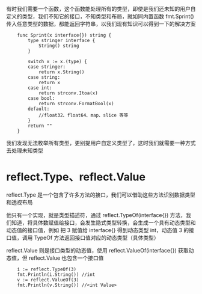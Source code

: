 有时我们需要一个函数，这个函数能处理所有的类型，即使是我们还未知的用户自定义的类型，我们不知它的接口，不知类型和布局，就如同内置函数 fmt.Sprint() 传入任意类型的数据，都能返回字符串，以我们现有知识可以得到一下的解决方案

```
    func Sprint(x interface{}) string {
        type stringer interface {
            String() string
        }
        
        switch x := x.(type) {
        case stringer:
            return x.String()
        case string:
            return x
        case int:
            return strconv.Itoa(x)
        case bool:
            return strconv.FormatBool(x)
        default:
            //float32、float64、map、slice 等等
        }
        return ""
    }
```

我们发现无法枚举所有类型，更别提用户自定义类型了，这时我们就需要一种方式去处理未知类型

# reflect.Type、reflect.Value
reflect.Type 是一个包含了许多方法的接口，我们可以借助这些方法识别数据类型和透视布局

他只有一个实现，就是类型描述符，通过 reflect.TypeOf(interface{}) 方法，我们知道，将具体数赋值给接口，会发生隐式类型转换，会生成一个具有动态类型和动态值的接口值，例如 把 3 赋值给 interface{} 得到动态类型 int，动态值 3 的接口值，调用 TypeOf 方法返回接口值对应的动态类型（具体类型）

reflect.Value 则是接口类型的动态值，使用 reflect.ValueOf(interface{}) 获取动态值，但 reflect.Value 也包含一个接口值

```
    i := reflect.TypeOf(3)
	fmt.Println(i.String()) //int
	v := reflect.ValueOf(3)
	fmt.Println(v.String()) //<int Value>
```
